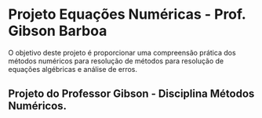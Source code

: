 # Projeto Equações Numéricas - Prof. Gibson Barboa
O objetivo deste projeto é proporcionar uma compreensão prática dos métodos numéricos para resolução de métodos para resolução de equações algébricas e análise de erros.  

## Projeto do Professor Gibson - Disciplina Métodos Numéricos.
